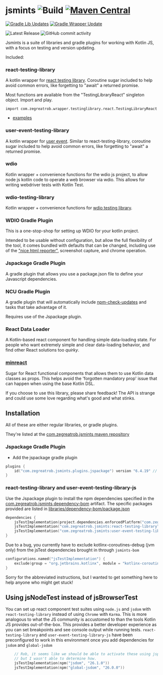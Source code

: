 # jsmints ![Build](https://github.com/robertfmurdock/jsmints/actions/workflows/main.yml/badge.svg?branch=master) [![Maven Central](https://maven-badges.herokuapp.com/maven-central/com.zegreatrob.jsmints/jsmints-bom/badge.svg)](https://maven-badges.herokuapp.com/maven-central/com.zegreatrob/jsmints)

[![Gradle Lib Updates](https://github.com/robertfmurdock/jsmints/actions/workflows/gradle-update.yml/badge.svg?branch=master)](https://github.com/robertfmurdock/jsmints/actions/workflows/gradle-update.yml)
[![Gradle Wrapper Update](https://github.com/robertfmurdock/jsmints/actions/workflows/update-gradle-wrapper.yml/badge.svg?branch=master)](https://github.com/robertfmurdock/jsmints/actions/workflows/update-gradle-wrapper.yml)

![Latest Release](https://img.shields.io/github/v/release/robertfmurdock/jsmints)
![GitHub commit activity](https://img.shields.io/github/commit-activity/m/robertfmurdock/jsmints)

Jsmints is a suite of libraries and gradle plugins for working with Kotlin JS, with a focus on testing and version updating.

Included:

### react-testing-library

A kotlin wrapper for [react testing library](https://testing-library.com/docs/react-testing-library/intro/). Coroutine sugar included to help avoid common errors, like forgetting to "await" a returned promise.

Most functions are available from the "TestingLibraryReact" singleton object. Import and play.

    import com.zegreatrob.wrapper.testinglibrary.react.TestingLibraryReact

- [examples](libraries/react-testing-library/src/jsTest/kotlin/com/zegreatrob/wrapper/testinglibrary/react/ByLabelTextTest.kt)


### user-event-testing-library

A kotlin wrapper for [user event](https://testing-library.com/docs/user-event/intro). Similar to react-testing-library, coroutine sugar included to help avoid common errors, like forgetting to "await" a returned promise.

### wdio

Kotlin wrapper + convenience functions for the wdio js project, to allow node js kotlin code to operate a web browser via wdio. This allows for writing webdriver tests with Kotlin Test.

### wdio-testing-library

Kotlin wrapper + convenience functions for [wdio testing library](https://testing-library.com/docs/webdriverio-testing-library/intro/).

### WDIO Gradle Plugin

This is a one-stop-shop for setting up WDIO for your kotlin project.

Intended to be usable without configuration, but allow the full flexibility of the tool, it comes bundled with defaults that can be changed, including use of the ["nice html reporter"](https://github.com/rpii/wdio-html-reporter), screenshot capture, and chrome operation.

### Jspackage Gradle Plugin

A gradle plugin that allows you use a package.json file to define your Javascript dependencies.

### NCU Gradle Plugin

A gradle plugin that will automatically include [npm-check-updates](https://github.com/raineorshine/npm-check-updates) and tasks that take advantage of it.

Requires use of the Jspackage plugin.

### React Data Loader

A Kotlin-based react component for handling simple data-loading state. For people who want extremely simple and clear data-loading behavior, and find other React solutions too *quirky*.

### [minreact](minreact/README.md)

Sugar for React functional components that allows them to use Kotlin data classes as props. This helps avoid the 'forgotten mandatory prop' issue that can happen when using the base Kotlin DSL.

If you choose to use this library, please share feedback! The API is strange and could use some love regarding what's good and what stinks.

## Installation

All of these are either regular libraries, or gradle plugins.

They're listed at the [com.zegreatrob.jsmints maven repository](https://mvnrepository.com/artifact/com.zegreatrob.jsmints)

### Jspackage Gradle Plugin
* Add the jspackage gradle plugin
```kotlin
plugins {
    id("com.zegreatrob.jsmints.plugins.jspackage") version "6.4.19" // Use latest release from above
}
```
### react-testing-library and user-event-testing-library-js
Use the Jspackage plugin to install the npm dependencies specified in the [com.zegreatrob.jsmints dependency-bom](https://mvnrepository.com/artifact/com.zegreatrob.jsmints/dependency-bom) artifact.
The specific packages provided are listed in [libraries/dependency-bom/package.json](libraries/dependency-bom/package.json)
```kotlin
dependencies {
    jsTestImplementation(project.dependencies.enforcedPlatform("com.zegreatrob.jsmints:jsmints-bom:6.4.19"))
    jsTestImplementation("com.zegreatrob.jsmints:react-testing-library")
    jsTestImplementation("com.zegreatrob.jsmints:user-event-testing-library-js")
}
```
Due to a bug, you currently have to exclude kotlinx-coroutines-debug (jvm only) from the jsTest dependencies brought in through `jsmints-bom`
```kotlin
configurations.named("jsTestImplementation") {
    exclude(group = "org.jetbrains.kotlinx", module = "kotlinx-coroutines-debug")
}
```

Sorry for the abbreviated instructions, but I wanted to get something here to help anyone who might get stuck!

## Using jsNodeTest instead of jsBrowserTest
You can set up react component test suites using `node.js` and `jsdom` with `react-testing-library` instead of using 
`Chrome` with `Karma`. This is more analogous to what the JS community is accustomed to than the tools Kotlin JS provides
out-of-the-box.  This provides a better developer experience as you can set breakpoints and see console output while 
running tests.  `react-testing-library` and `user-event-testing-library-js` have been preconfigured to work in this
environment once you add dependencies for `jsdom` and `global-jsdom`
```kotlin
    // Rob, it seems like we should be able to activate these using jspackage as they are declared in package.json, 
    // but I wasn't able to determine how.
    jsTestImplementation(npm("jsdom", "26.1.0"))
    jsTestImplementation(npm("global-jsdom", "26.0.0"))
```